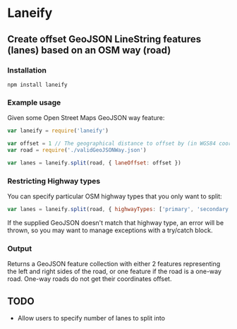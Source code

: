 Laneify
=======

## Create offset GeoJSON LineString features (lanes) based on an OSM way (road)

### Installation
`npm install laneify`

### Example usage
Given some Open Street Maps GeoJSON way feature:
```js
var laneify = require('laneify')

var offset = 1 // The geographical distance to offset by (in WGS84 coordinate space)
var road = require('./validGeoJSONWay.json')

var lanes = laneify.split(road, { laneOffset: offset })
```

### Restricting Highway types
You can specify particular OSM highway types that you only want to split:
```js
var lanes = laneify.split(road, { highwayTypes: ['primary', 'secondary'] })
```
If the supplied GeoJSON doesn't match that highway type, an error will be thrown, so you may want to manage exceptions with a try/catch block.

### Output
Returns a GeoJSON feature collection with either 2 features representing the left and right sides of the road, or one feature if the road is a one-way road. One-way roads do not get their coordinates offset.

## TODO
- Allow users to specify number of lanes to split into
